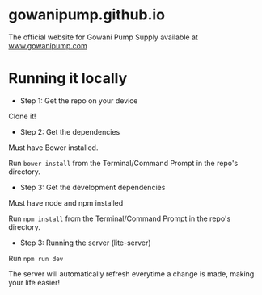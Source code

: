 # gowanipump.github.io
The official website for Gowani Pump Supply available at www.gowanipump.com

# Running it locally

* Step 1: Get the repo on your device

Clone it!

* Step 2: Get the dependencies

Must have Bower installed.

Run `bower install` from the Terminal/Command Prompt in the repo's directory.

* Step 3: Get the development dependencies

Must have node and npm installed

Run `npm install` from the Terminal/Command Prompt in the repo's directory.

* Step 3: Running the server (lite-server)

Run `npm run dev`

The server will automatically refresh everytime a change is made, making your life easier!
